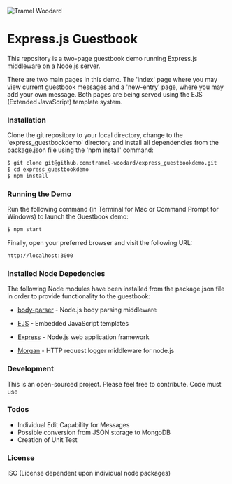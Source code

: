 ![Tramel Woodard](http://tramelwoodard.com/images/global/tlw_icon.png "Tramel Woodard")
# Express.js Guestbook
This repository is a two-page guestbook demo running Express.js middleware on a Node.js server.

There are two main pages in this demo. The 'index' page where you may view current guestbook messages and a 'new-entry' page, where you may add your own message. Both pages are being served using the EJS (Extended JavaScript) template system.


### Installation
Clone the git repository to your local directory, change to the 'express_guestbookdemo' directory and install all dependencies from the package.json file using the 'npm install' command:
```sh
$ git clone git@github.com:tramel-woodard/express_guestbookdemo.git
$ cd express_guestbookdemo
$ npm install
```


### Running the Demo
Run the following command (in Terminal for Mac or Command Prompt for Windows) to launch the Guestbook demo:
```sh
$ npm start
```
Finally, open your preferred browser and visit the following URL:
```sh
http://localhost:3000
```


### Installed Node Depedencies
The following Node modules have been installed from the package.json file in order to provide functionality to the guestbook:

* [body-parser] - Node.js body parsing middleware
* [EJS] - Embedded JavaScript templates
* [Express] - Node.js web application framework
* [Morgan] - HTTP request logger middleware for node.js

   [body-parser]: <https://github.com/expressjs/body-parser>
   [EJS]: <https://github.com/joemccann/dillinger.git>
   [Express]: <https://github.com/expressjs>
   [Morgan]: <http://twitter.com/thomasfuchs>


### Development
This is an open-sourced project. Please feel free to contribute. Code must use


### Todos
 - Individual Edit Capability for Messages
 - Possible conversion from JSON storage to MongoDB
 - Creation of Unit Test


### License
ISC (License dependent upon individual node packages)
